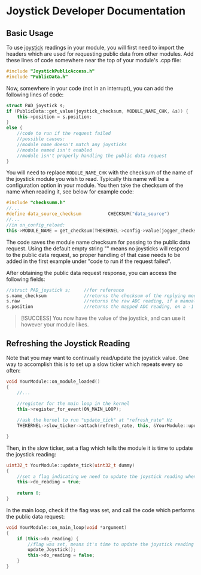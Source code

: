 
# Joystick Developer Documentation

## Basic Usage
To use [joystick](joystick.md) readings in your module, you will first need to import the headers which are used for requesting public data from other modules. Add these lines of code somewhere near the top of your module's .cpp file:

```cpp
#include "JoystickPublicAccess.h"
#include "PublicData.h"
```

Now, somewhere in your code (not in an interrupt), you can add the following lines of code:
```cpp
struct PAD_joystick s;
if (PublicData::get_value(joystick_checksum, MODULE_NAME_CHK, &s)) {
    this->position = s.position;
}
else {
    //code to run if the request failed
    //possible causes:
    //module name doesn't match any joysticks
    //module named isn't enabled
    //module isn't properly handling the public data request
}
```

You will need to replace `MODULE_NAME_CHK` with the checksum of the name of the joystick module you wish to read. Typically this name will be a configuration option in your module. You then take the checksum of the name when reading it, see below for example code:

```cpp
#include "checksumm.h"
//...
#define data_source_checksum          CHECKSUM("data_source")
//...
//in on_config_reload:
this->MODULE_NAME = get_checksum(THEKERNEL->config->value(jogger_checksum, data_source_checksum)->by_default("")->as_string());
```

The code saves the module name checksum for passing to the public data request. Using the default empty string "" means no joysticks will respond to the public data request, so proper handling of that case needs to be added in the first example under "code to run if the request failed".

After obtaining the public data request response, you can access the following fields:
```cpp
//struct PAD_joystick s;     //for reference
s.name_checksum              //returns the checksum of the replying module name
s.raw                        //returns the raw ADC reading, if a manual mapping to usable numbers is required
s.position                   //returns the mapped ADC reading, on a -1 to 1 scale, this is the most common value to use
```

> [!SUCCESS]
> You now have the value of the joystick, and can use it however your module likes.

## Refreshing the Joystick Reading
Note that you may want to continually read/update the joystick value. One way to accomplish this is to set up a slow ticker which repeats every so often:

```cpp
void YourModule::on_module_loaded()
{
    //...
    
    //register for the main loop in the kernel
    this->register_for_event(ON_MAIN_LOOP);

    //ask the kernel to run "update_tick" at "refresh_rate" Hz
    THEKERNEL->slow_ticker->attach(refresh_rate, this, &YourModule::update_tick);

}
```

Then, in the slow ticker, set a flag which tells the module it is time to update the joystick reading:

```cpp
uint32_t YourModule::update_tick(uint32_t dummy)
{
    //set a flag indicating we need to update the joystick reading when in the main loop
    this->do_reading = true;
    
    return 0;
}
```

In the main loop, check if the flag was set, and call the code which performs the public data request:

```cpp
void YourModule::on_main_loop(void *argument)
{   
    if (this->do_reading) {
        //flag was set, means it's time to update the joystick reading
        update_Joystick();
        this->do_reading = false;
    }
}
```
